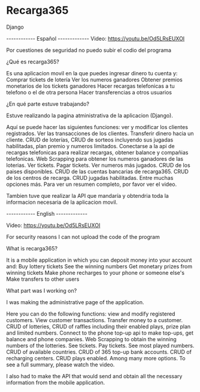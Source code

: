 # Recarga365

Django

------------ Español -------------
Video: https://youtu.be/Od5LRsEUXOI

Por cuestiones de seguridad no puedo subir el codio del programa

¿Qué es recarga365?

Es una aplicacion movil en la que puedes ingresar dinero  tu cuenta y:
  Comprar tickets de lotería
  Ver los numeros ganadores
  Obtener premios monetarios de los tickets ganadores
  Hacer recargas telefonicas a tu telefono o el de otra persona
  Hacer transferencias a otros usuarios
 
¿En qué parte estuve trabajando?

Estuve realizando la pagina atministrativa de la aplicacion (Django).

Aquí se puede hacer las siguientes funciones: ver y modificar los clientes registrados. Ver las transacciones de los clientes. Transferir dinero hacia un cliente. CRUD de loterías, CRUD de sorteos incluyendo sus jugadas habilitadas, plan premio y numeros limitados. Conectarse a la api de recargas telefonicas para realizar recargas, obtener balance y compañias telefonicas. Web Scrapping para obtener los numeros ganadores de las loterias. Ver tickets. Pagar tickets. Ver numeros más jugados. CRUD de los paises disponibles. CRUD de las cuentas bancarias de recarga365. CRUD de los centros de recarga. CRUD jugadas habilitadas. Entre muchas opciones más. Para ver un resumen completo, por favor ver el video.

Tambien tuve que realizar la API que mandaría y obtendria toda la informacion necesaria de la aplicacion movil.


------------ English -------------

Video: https://youtu.be/Od5LRsEUXOI

For security reasons I can not upload the code of the program

What is recarga365?

It is a mobile application in which you can deposit money into your account and:
  Buy lottery tickets
  See the winning numbers
  Get monetary prizes from winning tickets
  Make phone recharges to your phone or someone else's
  Make transfers to other users
 
What part was I working on?

I was making the administrative page of the application.

Here you can do the following functions: view and modify registered customers. View customer transactions. Transfer money to a customer. CRUD of lotteries, CRUD of raffles including their enabled plays, prize plan and limited numbers. Connect to the phone top-up api to make top-ups, get balance and phone companies. Web Scrapping to obtain the winning numbers of the lotteries. See tickets. Pay tickets. See most played numbers. CRUD of available countries. CRUD of 365 top-up bank accounts. CRUD of recharging centers. CRUD plays enabled. Among many more options. To see a full summary, please watch the video.

I also had to make the API that would send and obtain all the necessary information from the mobile application.
